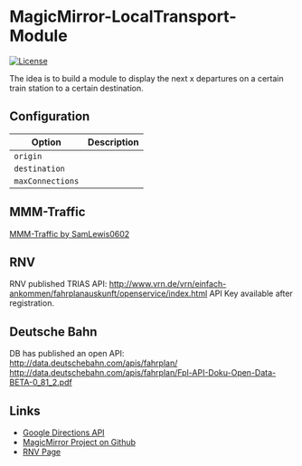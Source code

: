 # MagicMirror-LocalTransport-Module

<p>
<a href="http://choosealicense.com/licenses/mit"><img src="https://img.shields.io/badge/license-MIT-blue.svg" alt="License"></a>
</p>

The idea is to build a module to display the next x departures on a certain train station to a certain destination. 

## Configuration

|Option|Description|
|---|---|
|`origin`||
|`destination`||
|`maxConnections`||

## MMM-Traffic

[MMM-Traffic by SamLewis0602](https://github.com/SamLewis0602/MMM-Traffic)

## RNV

RNV published TRIAS API: http://www.vrn.de/vrn/einfach-ankommen/fahrplanauskunft/openservice/index.html
API Key available after registration.

## Deutsche Bahn

DB has published an open API: http://data.deutschebahn.com/apis/fahrplan/
http://data.deutschebahn.com/apis/fahrplan/Fpl-API-Doku-Open-Data-BETA-0_81_2.pdf

## Links

- [Google Directions API](https://developers.google.com/maps/documentation/directions/intro)
- [MagicMirror Project on Github](https://github.com/MichMich/MagicMirror)
- [RNV Page](http://www.rnv-online.de/startseite.html)
